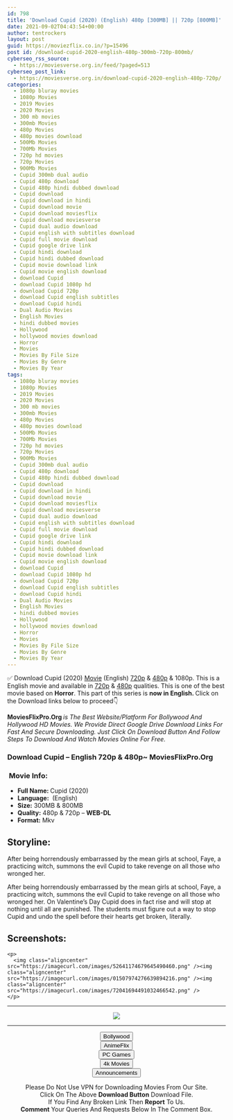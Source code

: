 ```yaml
---
id: 798
title: 'Download Cupid (2020) (English) 480p [300MB] || 720p [800MB]'
date: 2021-09-02T04:43:54+00:00
author: tentrockers
layout: post
guid: https://moviezflix.co.in/?p=15496
post id: /download-cupid-2020-english-480p-300mb-720p-800mb/
cyberseo_rss_source:
  - https://moviesverse.org.in/feed/?paged=513
cyberseo_post_link:
  - https://moviesverse.org.in/download-cupid-2020-english-480p-720p/
categories:
  - 1080p bluray movies
  - 1080p Movies
  - 2019 Movies
  - 2020 Movies
  - 300 mb movies
  - 300mb Movies
  - 480p Movies
  - 480p movies download
  - 500Mb Movies
  - 700Mb Movies
  - 720p hd movies
  - 720p Movies
  - 900Mb Movies
  - Cupid 300mb dual audio
  - Cupid 480p download
  - Cupid 480p hindi dubbed download
  - Cupid download
  - Cupid download in hindi
  - Cupid download movie
  - Cupid download moviesflix
  - Cupid download moviesverse
  - Cupid dual audio download
  - Cupid english with subtitles download
  - Cupid full movie download
  - Cupid google drive link
  - Cupid hindi download
  - Cupid hindi dubbed download
  - Cupid movie download link
  - Cupid movie english download
  - download Cupid
  - download Cupid 1080p hd
  - download Cupid 720p
  - download Cupid english subtitles
  - download Cupid hindi
  - Dual Audio Movies
  - English Movies
  - hindi dubbed movies
  - Hollywood
  - hollywood movies download
  - Horror
  - Movies
  - Movies By File Size
  - Movies By Genre
  - Movies By Year
tags:
  - 1080p bluray movies
  - 1080p Movies
  - 2019 Movies
  - 2020 Movies
  - 300 mb movies
  - 300mb Movies
  - 480p Movies
  - 480p movies download
  - 500Mb Movies
  - 700Mb Movies
  - 720p hd movies
  - 720p Movies
  - 900Mb Movies
  - Cupid 300mb dual audio
  - Cupid 480p download
  - Cupid 480p hindi dubbed download
  - Cupid download
  - Cupid download in hindi
  - Cupid download movie
  - Cupid download moviesflix
  - Cupid download moviesverse
  - Cupid dual audio download
  - Cupid english with subtitles download
  - Cupid full movie download
  - Cupid google drive link
  - Cupid hindi download
  - Cupid hindi dubbed download
  - Cupid movie download link
  - Cupid movie english download
  - download Cupid
  - download Cupid 1080p hd
  - download Cupid 720p
  - download Cupid english subtitles
  - download Cupid hindi
  - Dual Audio Movies
  - English Movies
  - hindi dubbed movies
  - Hollywood
  - hollywood movies download
  - Horror
  - Movies
  - Movies By File Size
  - Movies By Genre
  - Movies By Year
---
```

<div class="thecontent clearfix">
  <p>
    ✅ Download Cupid (2020) <a href="https://moviesverse.org.in/category/movies/" data-wpel-link="internal">Movie</a> (English) <a href="https://moviesverse.org.in/720p-movies/" data-wpel-link="internal">720p</a>&nbsp;&&nbsp;<a href="https://moviesverse.org.in/480p-movies/" data-wpel-link="internal">480p</a> & 1080p. This is a English movie and available in <a href="https://moviesverse.org.in/720p-movies/" data-wpel-link="internal">720p</a>&nbsp;&&nbsp;<a href="https://moviesverse.org.in/480p-movies/" data-wpel-link="internal">480p</a> qualities. This is one of the best movie based on <strong>Horror</strong>. This part of this series is <strong>now in <span>English. </span></strong><span>Click on the Download links below to proceed👇</span>
  </p>
  
  <p>
    <strong><span>MoviesFlixPro.Org&nbsp;</span></strong><em>is The Best Website/Platform For Bollywood And Hollywood HD Movies. We Provide Direct Google Drive Download Links For Fast And Secure Downloading. Just Click On Download Button And Follow Steps To&nbsp;Download And Watch Movies Online For Free.</em>
  </p>
  
  <h3>
    <span>Download Cupid – English 720p & 480p~ MoviesFlixPro.Org</span>
  </h3>
  
  <h3>
    <span>&nbsp;Movie Info:&nbsp;</span>
  </h3>
  
  <ul>
    <li>
      <strong>Full Name: </strong>Cupid (2020)
    </li>
    <li>
      <strong>Language:</strong>&nbsp; (English)
    </li>
    <li>
      <strong>Size:</strong> 300MB & 800MB
    </li>
    <li>
      <strong>Quality:</strong> 480p & 720p – <span><strong>WEB-DL</strong></span>
    </li>
    <li>
      <strong>Format:</strong>&nbsp;Mkv
    </li>
  </ul>
  
  <h2>
    <span>Storyline:</span>
  </h2>
  
  <p>
    After being horrendously embarrassed by the mean girls at school, Faye, a practicing witch, summons the evil Cupid to take revenge on all those who wronged her.
  </p>
  
  <div>
    After being horrendously embarrassed by the mean girls at school, Faye, a practicing witch, summons the evil Cupid to take revenge on all those who wronged her. On Valentine’s Day Cupid does in fact rise and will stop at nothing until all are punished. The students must figure out a way to stop Cupid and undo the spell before their hearts get broken, literally.
  </div>
  
  <div class="summary_text">
    <h2>
      <span>Screenshots:</span>
    </h2>
    
    <p>
      <img class="aligncenter" src="https://imagecurl.com/images/52641174679645490460.png" /><img class="aligncenter" src="https://imagecurl.com/images/01507974276639894216.png" /><img class="aligncenter" src="https://imagecurl.com/images/72041694491032466542.png" />
    </p>
  </div>
</div>

<center>
  </p> 
  
  <hr />
  
  <p>
    <a href="http://gdrivepro.xyz/join.php" data-wpel-link="external" target="_blank" rel="nofollow external noopener noreferrer"><img src="https://i.imgur.com/FhMdWdW.png" /></a>
  </p>
  
  <hr />
  
  <p>
    <a href="https://dogemovies.xyz" target="_blank" data-wpel-link="external" rel="nofollow external noopener noreferrer"><button class="button button5">Bollywood</button></a><br /> <a href="https://animeflix.in" target="_blank" data-wpel-link="external" rel="nofollow external noopener noreferrer"><button class="button button5">AnimeFlix</button></a><br /> <a href="https://gamesflix.net/" target="_blank" data-wpel-link="external" rel="nofollow external noopener noreferrer"><button class="button button5">PC Games</button></a><br /> <a href="https://uhdmovies.in" target="_blank" data-wpel-link="external" rel="nofollow external noopener noreferrer"><button class="button button5">4k Movies</button></a><br /> <a href="https://moviesverse.org.in/announcements/" target="_blank" data-wpel-link="internal" rel="noopener"><button class="button button5">Announcements</button></a>
  </p>
  
  <div class="alert alert-danger">
    Please Do Not Use VPN for Downloading Movies From Our Site.
  </div>
  
  <div class="alert alert-success">
    Click On The Above <strong>Download Button</strong> Download File.
  </div>
  
  <div class="alert alert-warning">
    If You Find Any Broken Link Then <strong>Report</strong> To Us.
  </div>
  
  <div class="alert alert-info">
    <strong>Comment</strong> Your Queries And Requests Below In The Comment Box.
  </div>
  
  <p>
    </center>
  </p>